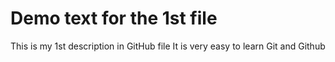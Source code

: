 # Demo text for the 1st file 

This is my 1st description in GitHub file
It is very easy to learn Git and Github
